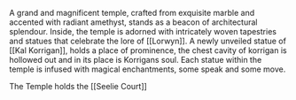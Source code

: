 A grand and magnificent temple, crafted from exquisite marble and accented with radiant amethyst, stands as a beacon of architectural splendour. Inside, the temple is adorned with intricately woven tapestries and statues that celebrate the lore of [[Lorwyn]]. A newly unveiled statue of [[Kal Korrigan]], holds a place of prominence, the chest cavity of korrigan is hollowed out and in its place is Korrigans soul. Each statue within the temple is infused with magical enchantments, some speak and some move.

The Temple holds the [[Seelie Court]]
